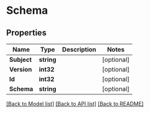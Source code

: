 # Schema

## Properties

Name | Type | Description | Notes
------------ | ------------- | ------------- | -------------
**Subject** | **string** |  | [optional] 
**Version** | **int32** |  | [optional] 
**Id** | **int32** |  | [optional] 
**Schema** | **string** |  | [optional] 

[[Back to Model list]](../README.md#documentation-for-models) [[Back to API list]](../README.md#documentation-for-api-endpoints) [[Back to README]](../README.md)


